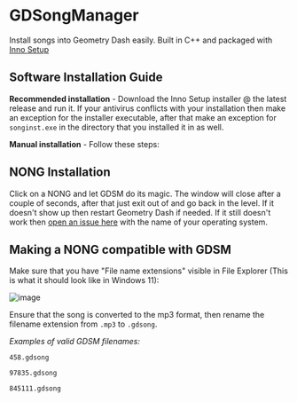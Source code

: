 # GDSongManager
Install songs into Geometry Dash easily. Built in C++ and packaged with [Inno Setup](https://jrsoftware.org/isinfo.php)

## Software Installation Guide
**Recommended installation** - Download the Inno Setup installer @ the latest release and run it. If your antivirus conflicts with your installation then make an exception for the installer executable, after that make an exception for `songinst.exe` in the directory that you installed it in as well.

**Manual installation** -  Follow these steps:


## NONG Installation

Click on a NONG and let GDSM do its magic. The window will close after a couple of seconds, after that just exit out of and go back in the level. If it doesn't show up then restart Geometry Dash if needed. If it still doesn't work then [open an issue here](https://github.com/m42km/GDSongManager/issues) with the name of your operating system.

## Making a NONG compatible with GDSM

Make sure that you have "File name extensions" visible in File Explorer (This is what it should look like in Windows 11):

![image](https://user-images.githubusercontent.com/78104595/164332522-91080af4-a844-445a-b206-6ba2df09266c.png)

Ensure that the song is converted to the mp3 format, then rename the filename extension from `.mp3` to `.gdsong`. 

*Examples of valid GDSM filenames:*

```458.gdsong```

```97835.gdsong```

```845111.gdsong```
